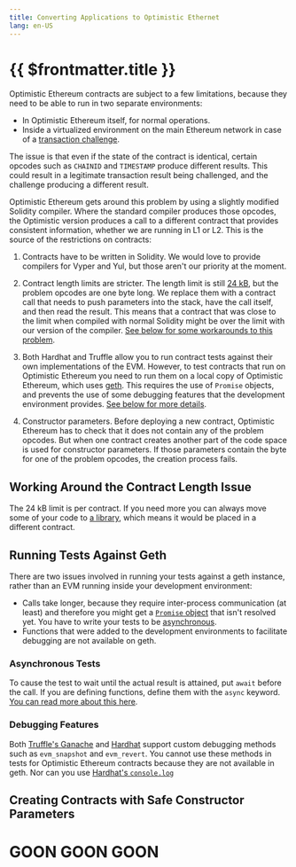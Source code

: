 ```yaml
---
title: Converting Applications to Optimistic Ethernet
lang: en-US
---
```


# {{ $frontmatter.title }}

Optimistic Ethereum contracts are subject to a few limitations, because they need to
be able to run in two separate environments:

- In Optimistic Ethereum itself, for normal operations.
- Inside a virtualized environment on the main Ethereum network in case of a
  [transaction challenge](/docs/protocol/protocol.html#transaction-challenge-contracts).

The issue is that even if the state of the contract is identical, certain 
opcodes such as `CHAINID` and `TIMESTAMP` produce different results. This could
result in a legitimate transaction result being challenged, and the challenge producing
a different result.

Optimistic Ethereum gets around this problem by using a slightly modified Solidity
compiler. Where the standard compiler produces those opcodes, the Optimistic version
produces a call to a different contract that provides consistent information, whether
we are running in L1 or L2. This is the source of the restrictions on contracts:


1. Contracts have to be written in Solidity. We would love to provide compilers for
   Vyper and Yul, but those aren't our priority at the moment.

1. Contract length limits are stricter. The length limit is still 
   [24 kB](https://github.com/ethereum/EIPs/blob/master/EIPS/eip-170.md), but
   the problem opcodes are one byte long. We replace them with a contract call that 
   needs to push parameters into the stack, have the call itself, and then read the
   result. This means that a contract that was close to the limit when compiled with
   normal Solidity might be over the limit with our version of the compiler. 
   [See below for some workarounds to this problem](#working-around-the-contract-length-issue).

1. Both Hardhat and Truffle allow you to run contract tests against their own 
   implementations of the EVM. However, to test contracts that run on Optimistic
   Ethereum you need to run them on a local copy of Optimistic Ethereum, which uses
   [geth](https://geth.ethereum.org/). This requires the use of `Promise` objects,
   and prevents the use of some debugging features that the development environment
   provides. [See below for more details](#running-tests-against-geth).

1. Constructor parameters. Before deploying a new contract, Optimistic Ethereum
   has to check that it does not contain any of the problem opcodes. But when
   one contract creates another part of the code space is used for constructor 
   parameters. If those parameters contain the byte for one of the problem opcodes,
   the creation process fails.


## Working Around the Contract Length Issue

The 24 kB limit is per contract. If you need more you can always move some of your
code to [a library](https://docs.soliditylang.org/en/v0.8.6/contracts.html#libraries),
which means it would be placed in a different contract. 


## Running Tests Against Geth

There are two issues involved in running your tests against a geth instance, rather
than an EVM running inside your development environment:

- Calls take longer, because they require inter-process communication (at least) and
  therefore you might get a [`Promise` 
  object](https://www.w3schools.com/js/js_promise.asp) that isn't resolved yet. You
  have to write your tests to be 
  [asynchronous](https://developer.mozilla.org/en-US/docs/Learn/JavaScript/Asynchronous/Concepts).
- Functions that were added to the development environments to facilitate debugging are
  not available on geth.

### Asynchronous Tests

To cause the test to wait until the actual result is attained, put `await` before the
call. If you are defining functions, define them with the `async` keyword. [You can 
read more about this here](https://www.w3schools.com/js/js_async.asp). 

### Debugging Features

Both [Truffle's Ganache](https://github.com/trufflesuite/ganache-cli#custom-methods) and 
[Hardhat](https://hardhat.org/hardhat-network/#special-testing-debugging-methods) support custom debugging methods such as `evm_snapshot` and `evm_revert`. You cannot 
use these methods in tests for Optimistic Ethereum contracts because they are not available in geth. Nor can you use [Hardhat's `console.log`](https://hardhat.org/tutorial/debugging-with-hardhat-network.html)


## Creating Contracts with Safe Constructor Parameters

# **GOON GOON GOON**